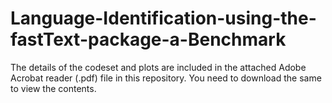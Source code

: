 # Language-Identification-using-the-fastText-package-a-Benchmark

The details of the codeset and plots are included in the attached Adobe Acrobat reader (.pdf) file in this repository. 
You need to download the same to view the contents.

